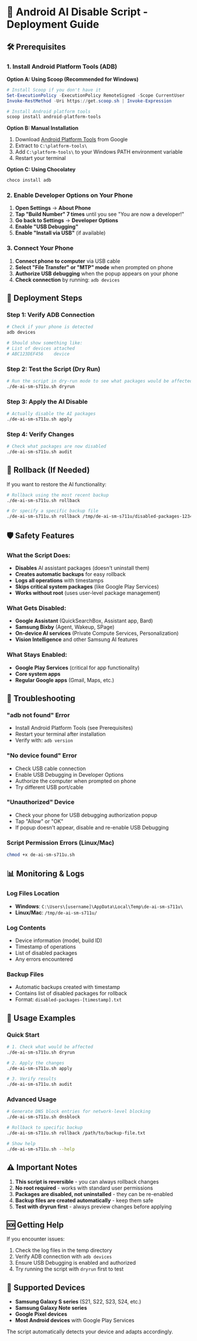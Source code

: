 # 📱 Android AI Disable Script - Deployment Guide

## 🛠 Prerequisites

### 1. Install Android Platform Tools (ADB)

**Option A: Using Scoop (Recommended for Windows)**
```powershell
# Install Scoop if you don't have it
Set-ExecutionPolicy -ExecutionPolicy RemoteSigned -Scope CurrentUser
Invoke-RestMethod -Uri https://get.scoop.sh | Invoke-Expression

# Install Android platform tools
scoop install android-platform-tools
```

**Option B: Manual Installation**
1. Download [Android Platform Tools](https://developer.android.com/studio/releases/platform-tools) from Google
2. Extract to `C:\platform-tools\`
3. Add `C:\platform-tools\` to your Windows PATH environment variable
4. Restart your terminal

**Option C: Using Chocolatey**
```powershell
choco install adb
```

### 2. Enable Developer Options on Your Phone

1. **Open Settings** → **About Phone**
2. **Tap "Build Number" 7 times** until you see "You are now a developer!"
3. **Go back to Settings** → **Developer Options**
4. **Enable "USB Debugging"**
5. **Enable "Install via USB"** (if available)

### 3. Connect Your Phone

1. **Connect phone to computer** via USB cable
2. **Select "File Transfer" or "MTP" mode** when prompted on phone
3. **Authorize USB debugging** when the popup appears on your phone
4. **Check connection** by running: `adb devices`

## 🚀 Deployment Steps

### Step 1: Verify ADB Connection
```bash
# Check if your phone is detected
adb devices

# Should show something like:
# List of devices attached
# ABC123DEF456    device
```

### Step 2: Test the Script (Dry Run)
```bash
# Run the script in dry-run mode to see what packages would be affected
./de-ai-sm-s711u.sh dryrun
```

### Step 3: Apply the AI Disable
```bash
# Actually disable the AI packages
./de-ai-sm-s711u.sh apply
```

### Step 4: Verify Changes
```bash
# Check what packages are now disabled
./de-ai-sm-s711u.sh audit
```

## 🔄 Rollback (If Needed)

If you want to restore the AI functionality:

```bash
# Rollback using the most recent backup
./de-ai-sm-s711u.sh rollback

# Or specify a specific backup file
./de-ai-sm-s711u.sh rollback /tmp/de-ai-sm-s711u/disabled-packages-1234567890.txt
```

## 🛡 Safety Features

### What the Script Does:
- **Disables** AI assistant packages (doesn't uninstall them)
- **Creates automatic backups** for easy rollback
- **Logs all operations** with timestamps
- **Skips critical system packages** (like Google Play Services)
- **Works without root** (uses user-level package management)

### What Gets Disabled:
- **Google Assistant** (QuickSearchBox, Assistant app, Bard)
- **Samsung Bixby** (Agent, Wakeup, SPage)
- **On-device AI services** (Private Compute Services, Personalization)
- **Vision Intelligence** and other Samsung AI features

### What Stays Enabled:
- **Google Play Services** (critical for app functionality)
- **Core system apps**
- **Regular Google apps** (Gmail, Maps, etc.)

## 🔧 Troubleshooting

### "adb not found" Error
- Install Android Platform Tools (see Prerequisites)
- Restart your terminal after installation
- Verify with: `adb version`

### "No device found" Error
- Check USB cable connection
- Enable USB Debugging in Developer Options
- Authorize the computer when prompted on phone
- Try different USB port/cable

### "Unauthorized" Device
- Check your phone for USB debugging authorization popup
- Tap "Allow" or "OK"
- If popup doesn't appear, disable and re-enable USB Debugging

### Script Permission Errors (Linux/Mac)
```bash
chmod +x de-ai-sm-s711u.sh
```

## 📊 Monitoring & Logs

### Log Files Location
- **Windows**: `C:\Users\[username]\AppData\Local\Temp\de-ai-sm-s711u\`
- **Linux/Mac**: `/tmp/de-ai-sm-s711u/`

### Log Contents
- Device information (model, build ID)
- Timestamp of operations
- List of disabled packages
- Any errors encountered

### Backup Files
- Automatic backups created with timestamp
- Contains list of disabled packages for rollback
- Format: `disabled-packages-[timestamp].txt`

## 🎯 Usage Examples

### Quick Start
```bash
# 1. Check what would be affected
./de-ai-sm-s711u.sh dryrun

# 2. Apply the changes
./de-ai-sm-s711u.sh apply

# 3. Verify results
./de-ai-sm-s711u.sh audit
```

### Advanced Usage
```bash
# Generate DNS block entries for network-level blocking
./de-ai-sm-s711u.sh dnsblock

# Rollback to specific backup
./de-ai-sm-s711u.sh rollback /path/to/backup-file.txt

# Show help
./de-ai-sm-s711u.sh --help
```

## ⚠️ Important Notes

1. **This script is reversible** - you can always rollback changes
2. **No root required** - works with standard user permissions
3. **Packages are disabled, not uninstalled** - they can be re-enabled
4. **Backup files are created automatically** - keep them safe
5. **Test with dryrun first** - always preview changes before applying

## 🆘 Getting Help

If you encounter issues:
1. Check the log files in the temp directory
2. Verify ADB connection with `adb devices`
3. Ensure USB Debugging is enabled and authorized
4. Try running the script with `dryrun` first to test

## 📱 Supported Devices

- **Samsung Galaxy S series** (S21, S22, S23, S24, etc.)
- **Samsung Galaxy Note series**
- **Google Pixel devices**
- **Most Android devices** with Google Play Services

The script automatically detects your device and adapts accordingly.
